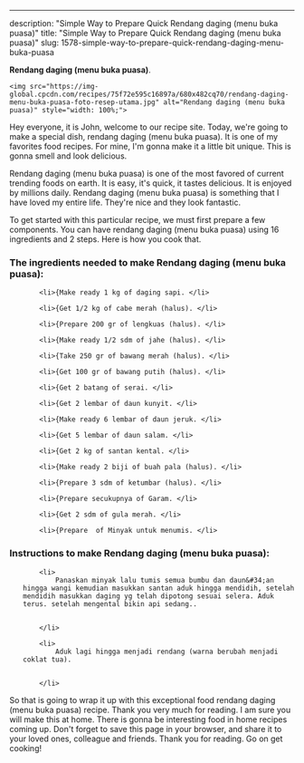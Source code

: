 ---
description: "Simple Way to Prepare Quick Rendang daging (menu buka puasa)"
title: "Simple Way to Prepare Quick Rendang daging (menu buka puasa)"
slug: 1578-simple-way-to-prepare-quick-rendang-daging-menu-buka-puasa

<p>
	<strong>Rendang daging (menu buka puasa)</strong>. 
	
</p>
<p>
	
	<img src="https://img-global.cpcdn.com/recipes/75f72e595c16897a/680x482cq70/rendang-daging-menu-buka-puasa-foto-resep-utama.jpg" alt="Rendang daging (menu buka puasa)" style="width: 100%;">
	
	
</p>
<p>
	Hey everyone, it is John, welcome to our recipe site. Today, we're going to make a special dish, rendang daging (menu buka puasa). It is one of my favorites food recipes. For mine, I'm gonna make it a little bit unique. This is gonna smell and look delicious.
</p>
	
<p>
	Rendang daging (menu buka puasa) is one of the most favored of current trending foods on earth. It is easy, it's quick, it tastes delicious. It is enjoyed by millions daily. Rendang daging (menu buka puasa) is something that I have loved my entire life. They're nice and they look fantastic.
</p>
<p>
	
</p>

<p>
To get started with this particular recipe, we must first prepare a few components. You can have rendang daging (menu buka puasa) using 16 ingredients and 2 steps. Here is how you cook that.
</p>

<h3>The ingredients needed to make Rendang daging (menu buka puasa):</h3>

<ol>
	
		<li>{Make ready 1 kg of daging sapi. </li>
	
		<li>{Get 1/2 kg of cabe merah (halus). </li>
	
		<li>{Prepare 200 gr of lengkuas (halus). </li>
	
		<li>{Make ready 1/2 sdm of jahe (halus). </li>
	
		<li>{Take 250 gr of bawang merah (halus). </li>
	
		<li>{Get 100 gr of bawang putih (halus). </li>
	
		<li>{Get 2 batang of serai. </li>
	
		<li>{Get 2 lembar of daun kunyit. </li>
	
		<li>{Make ready 6 lembar of daun jeruk. </li>
	
		<li>{Get 5 lembar of daun salam. </li>
	
		<li>{Get 2 kg of santan kental. </li>
	
		<li>{Make ready 2 biji of buah pala (halus). </li>
	
		<li>{Prepare 3 sdm of ketumbar (halus). </li>
	
		<li>{Prepare secukupnya of Garam. </li>
	
		<li>{Get 2 sdm of gula merah. </li>
	
		<li>{Prepare  of Minyak untuk menumis. </li>
	
</ol>
<p>
	
</p>

<h3>Instructions to make Rendang daging (menu buka puasa):</h3>

<ol>
	
		<li>
			Panaskan minyak lalu tumis semua bumbu dan daun&#34;an hingga wangi kemudian masukkan santan aduk hingga mendidih, setelah mendidih masukkan daging yg telah dipotong sesuai selera. Aduk terus. setelah mengental bikin api sedang..
			
			
		</li>
	
		<li>
			Aduk lagi hingga menjadi rendang (warna berubah menjadi coklat tua).
			
			
		</li>
	
</ol>

<p>
	
</p>

<p>
	So that is going to wrap it up with this exceptional food rendang daging (menu buka puasa) recipe. Thank you very much for reading. I am sure you will make this at home. There is gonna be interesting food in home recipes coming up. Don't forget to save this page in your browser, and share it to your loved ones, colleague and friends. Thank you for reading. Go on get cooking!
</p>
